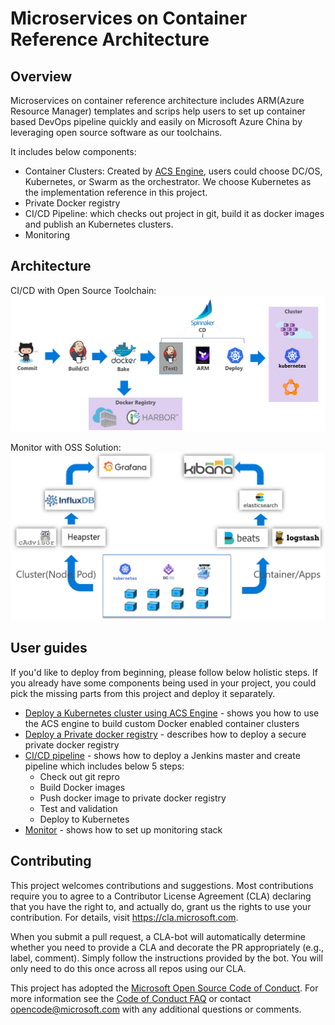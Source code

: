# Microservices on Container Reference Architecture

## Overview

Microservices on container reference architecture includes ARM(Azure Resource Manager) templates and scrips help users to set up container based DevOps pipeline quickly and easily on Microsoft Azure China by leveraging open source software as our toolchains.

It includes below components:
* Container Clusters: Created by [ACS Engine](https://github.com/Azure/acs-engine), users could choose DC/OS, Kubernetes, or Swarm as the orchestrator. We choose Kubernetes as the implementation reference in this project.
* Private Docker registry
* CI/CD Pipeline: which checks out project in git, build it as docker images and publish an Kubernetes clusters. 
* Monitoring

## Architecture

CI/CD with Open Source Toolchain:
![Image of CI/CD architecture](doc/imgs/cicd_architecture.png)

Monitor with OSS Solution:
![Image of monitor architecture](doc/imgs/monitor.png)

## User guides

If you'd like to deploy from beginning, please follow below holistic steps. If you already have some components being used in your project, you could pick the missing parts from this project and deploy it separately.

* [Deploy a Kubernetes cluster using ACS Engine](https://github.com/Azure/acs-engine/blob/master/docs/acsengine.md) - shows you how to use the ACS engine to build custom Docker enabled container clusters
* [Deploy a Private docker registry](azure-docker-registry/README.md) - describes how to deploy a secure private docker registry
* [CI/CD pipeline](cicd/README.md) - shows how to deploy a Jenkins master and create pipeline which includes below 5 steps:
    * Check out git repro
    * Build Docker images 
    * Push docker image to private docker registry 
    * Test and validation 
    * Deploy to Kubernetes 
* [Monitor](monitoring/README.md) - shows how to set up monitoring stack

## Contributing

This project welcomes contributions and suggestions.  Most contributions require you to agree to a
Contributor License Agreement (CLA) declaring that you have the right to, and actually do, grant us
the rights to use your contribution. For details, visit https://cla.microsoft.com.

When you submit a pull request, a CLA-bot will automatically determine whether you need to provide
a CLA and decorate the PR appropriately (e.g., label, comment). Simply follow the instructions
provided by the bot. You will only need to do this once across all repos using our CLA.

This project has adopted the [Microsoft Open Source Code of Conduct](https://opensource.microsoft.com/codeofconduct/).
For more information see the [Code of Conduct FAQ](https://opensource.microsoft.com/codeofconduct/faq/) or
contact [opencode@microsoft.com](mailto:opencode@microsoft.com) with any additional questions or comments.
